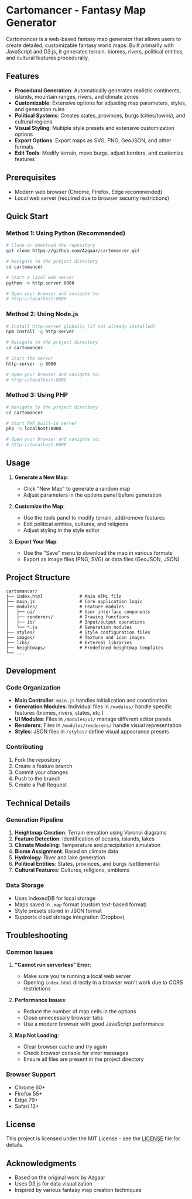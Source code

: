 # Cartomancer - Fantasy Map Generator

Cartomancer is a web-based fantasy map generator that allows users to create detailed, customizable fantasy world maps. Built primarily with JavaScript and D3.js, it generates terrain, biomes, rivers, political entities, and cultural features procedurally.

## Features

- **Procedural Generation**: Automatically generates realistic continents, islands, mountain ranges, rivers, and climate zones
- **Customizable**: Extensive options for adjusting map parameters, styles, and generation rules
- **Political Systems**: Creates states, provinces, burgs (cities/towns), and cultural regions
- **Visual Styling**: Multiple style presets and extensive customization options
- **Export Options**: Export maps as SVG, PNG, GeoJSON, and other formats
- **Edit Tools**: Modify terrain, move burgs, adjust borders, and customize features

## Prerequisites

- Modern web browser (Chrome, Firefox, Edge recommended)
- Local web server (required due to browser security restrictions)

## Quick Start

### Method 1: Using Python (Recommended)

```bash
# Clone or download the repository
git clone https://github.com/Azgaar/cartomancer.git

# Navigate to the project directory
cd cartomancer

# Start a local web server
python -m http.server 8000

# Open your browser and navigate to:
# http://localhost:8000
```

### Method 2: Using Node.js

```bash
# Install http-server globally (if not already installed)
npm install -g http-server

# Navigate to the project directory
cd cartomancer

# Start the server
http-server -p 8000

# Open your browser and navigate to:
# http://localhost:8000
```

### Method 3: Using PHP

```bash
# Navigate to the project directory
cd cartomancer

# Start PHP built-in server
php -S localhost:8000

# Open your browser and navigate to:
# http://localhost:8000
```

## Usage

1. **Generate a New Map**: 
   - Click "New Map" to generate a random map
   - Adjust parameters in the options panel before generation

2. **Customize the Map**:
   - Use the tools panel to modify terrain, add/remove features
   - Edit political entities, cultures, and religions
   - Adjust styling in the style editor

3. **Export Your Map**:
   - Use the "Save" menu to download the map in various formats
   - Export as image files (PNG, SVG) or data files (GeoJSON, JSON)

## Project Structure

```
cartomancer/
├── index.html              # Main HTML file
├── main.js                 # Core application logic
├── modules/                # Feature modules
│   ├── ui/                 # User interface components
│   ├── renderers/          # Drawing functions
│   ├── io/                 # Input/output operations
│   └── *.js                # Generation modules
├── styles/                 # Style configuration files
├── images/                 # Texture and icon images
├── libs/                   # External libraries
├── heightmaps/             # Predefined heightmap templates
└── ...
```

## Development

### Code Organization

- **Main Controller**: `main.js` handles initialization and coordination
- **Generation Modules**: Individual files in `/modules/` handle specific features (biomes, rivers, states, etc.)
- **UI Modules**: Files in `/modules/ui/` manage different editor panels
- **Renderers**: Files in `/modules/renderers/` handle visual representation
- **Styles**: JSON files in `/styles/` define visual appearance presets

### Contributing

1. Fork the repository
2. Create a feature branch
3. Commit your changes
4. Push to the branch
5. Create a Pull Request

## Technical Details

### Generation Pipeline

1. **Heightmap Creation**: Terrain elevation using Voronoi diagrams
2. **Feature Detection**: Identification of oceans, islands, lakes
3. **Climate Modeling**: Temperature and precipitation simulation
4. **Biome Assignment**: Based on climate data
5. **Hydrology**: River and lake generation
6. **Political Entities**: States, provinces, and burgs (settlements)
7. **Cultural Features**: Cultures, religions, emblems

### Data Storage

- Uses IndexedDB for local storage
- Maps saved in `.map` format (custom text-based format)
- Style presets stored in JSON format
- Supports cloud storage integration (Dropbox)

## Troubleshooting

### Common Issues

1. **"Cannot run serverless" Error**:
   - Make sure you're running a local web server
   - Opening `index.html` directly in a browser won't work due to CORS restrictions

2. **Performance Issues**:
   - Reduce the number of map cells in the options
   - Close unnecessary browser tabs
   - Use a modern browser with good JavaScript performance

3. **Map Not Loading**:
   - Clear browser cache and try again
   - Check browser console for error messages
   - Ensure all files are present in the project directory

### Browser Support

- Chrome 60+
- Firefox 55+
- Edge 79+
- Safari 12+

## License

This project is licensed under the MIT License - see the [LICENSE](LICENSE) file for details.

## Acknowledgments

- Based on the original work by Azgaar
- Uses D3.js for data visualization
- Inspired by various fantasy map creation techniques